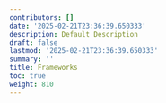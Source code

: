 ```yaml
---
contributors: []
date: '2025-02-21T23:36:39.650333'
description: Default Description
draft: false
lastmod: '2025-02-21T23:36:39.650333'
summary: ''
title: Frameworks
toc: true
weight: 810
---
```

